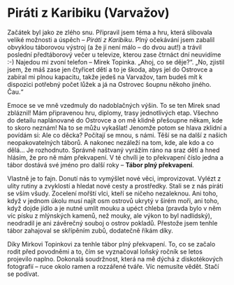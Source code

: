 
# Piráti z Karibiku (Varvažov)

<p>
Začátek byl jako ze zlého snu. Připravil jsem téma a hru, která slibovala veliké možnosti a úspěch – <em>Piráti z Karibiku</em>. Plný očekávání jsem zabalil obvyklou táborovou výstroj (a že jí není málo – do dvou aut!) a trávil poslední předtáborový večer u televize, kterou zase čtrnáct dní neuvidíme :-) Najedou mi zvoní telefon – Mirek Topinka. „Ahoj, co se děje?“. „No, zjistil jsem, že máš zase jen čtyřicet dětí a to je škoda, abys jel do Ostrovce a zabíral mi plnou kapacitu, takže jedeš na Varvažov, tam budeš mít k dispozici potřebný počet lůžek a já na Ostrovec šoupnu někoho jiného. Čau.“
</p>

<p>
Emoce se ve mně vzedmuly do nadoblačných výšin. To se ten Mirek snad zbláznil! Mám připravenou hru, diplomy, trasy jednotlivých etap. Všechno do detailu naplánované do Ostrovce a on mě klidně přešoupne někam, kde to skoro neznám! Na to se můžu vykašlat! Jenomže potom se hlava zklidní a povídám si: Ale co děcka? Počítají se mnou, s námi. Těší se na další z našich neopakovatelných táborů. A nakonec nezáleží na tom, kde, ale kdo a co dělá… Je rozhodnuto. Správně naštvaný vyrážím ráno na sraz dětí a hned hlásím, že pro ně mám překvapení. V té chvíli je to překvapení číslo jedna a tábor dostává své jméno pro další roky – <strong>Tábor plný překvapení</strong>.
</p>

<p>
Vlastně je to fajn. Donutí nás to vymýšlet nové věci, improvizovat. Vylézt z ulity rutiny a zvyklostí a hledat nové cesty a prostředky. Stali se z nás piráti se vším všudy. Zocelení mořští vlci, kteří se ničeho nezaleknou. Ani toho, když v jednom úkolu musí najít osm ostrovů ukrytý v širém moři, ani toho, když dojde jídlo a je nutné umlít mouku a upéct chleba (pravda bylo v něm víc písku z mlýnských kamenů, než mouky, ale výkon to byl nadlidský), neodradil je ani závěrečný souboj o ostrov pokladů. Přestože jsem tenhle tábor zahajoval se skřípěním zubů, dodatečně říkám díky.
</p>

<p>
Díky Mirkovi Topinkovi za tenhle tábor plný překvapení. To, co se začalo rodit před povodněmi a to, čím se vyznačoval loňský ročník se letos projevilo naplno. Dokonalá soudržnost, která na mě dýchá z diskotékových fotografií – ruce okolo ramen a rozzářené tváře. Víc nemusíte vědět. Stačí se podívat.
</p>
